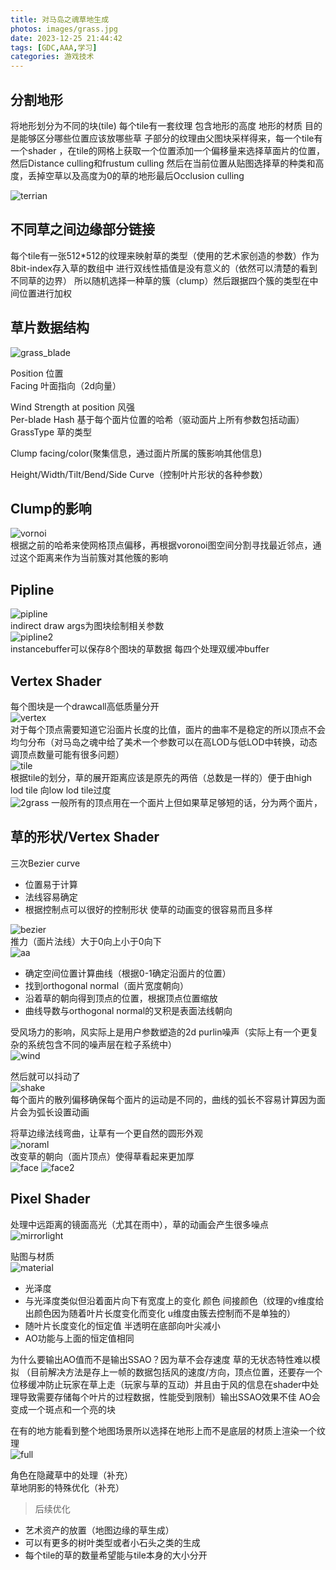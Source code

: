```yaml
---
title: 对马岛之魂草地生成
photos: images/grass.jpg
date: 2023-12-25 21:44:42
tags: [GDC,AAA,学习]
categories: 游戏技术
---
```

## 分割地形

将地形划分为不同的块(tile) 每个tile有一套纹理 包含地形的高度 地形的材质 目的是能够区分哪些位置应该放哪些草 子部分的纹理由父图块采样得来，每一个tile有一个shader ，在tile的网格上获取一个位置添加一个偏移量来选择草面片的位置，然后Distance culling和frustum culling 然后在当前位置从贴图选择草的种类和高度，丢掉空草以及高度为0的草的地形最后Occlusion culling

![terrian](images/terrian.png "地形")

## 不同草之间边缘部分链接
每个tile有一张512*512的纹理来映射草的类型（使用的艺术家创造的参数）作为8bit-index存入草的数组中 进行双线性插值是没有意义的（依然可以清楚的看到不同草的边界） 所以随机选择一种草的簇（clump）然后跟据四个簇的类型在中间位置进行加权

## 草片数据结构
![grass_blade](images/grass_blade.png "Grass Blade")

Position 位置  
Facing  叶面指向（2d向量）  

Wind Strength at position 风强  
Per-blade Hash 基于每个面片位置的哈希（驱动面片上所有参数包括动画）  
GrassType   草的类型  

Clump facing/color(聚集信息，通过面片所属的簇影响其他信息)

Height/Width/Tilt/Bend/Side Curve（控制叶片形状的各种参数）

## Clump的影响

![vornoi](images/voroni.png "根据网格寻找最近")  
根据之前的哈希来使网格顶点偏移，再根据voronoi图空间分割寻找最近邻点，通过这个距离来作为当前簇对其他簇的影响

## Pipline

![pipline](images/shaderflow.png "shader流")  
indirect draw args为图块绘制相关参数   
![pipline2](images/shaderflow2.png "shader流")  
instancebuffer可以保存8个图块的草数据 每四个处理双缓冲buffer

## Vertex Shader

每个图块是一个drawcall高低质量分开   
![vertex](images/grassLod1.png "lod")  
对于每个顶点需要知道它沿面片长度的比值，面片的曲率不是稳定的所以顶点不会均匀分布（对马岛之魂中给了美术一个参数可以在高LOD与低LOD中转换，动态调顶点数量可能有很多问题）  
![tile](images/tilegrass.png "地形过度")  
根据tile的划分，草的展开距离应该是原先的两倍（总数是一样的）便于由high lod tile 向low lod tile过度  
![2grass](images/twograss.png "短草")
一般所有的顶点用在一个面片上但如果草足够短的话，分为两个面片，  

## 草的形状/Vertex Shader

三次Bezier curve  
* 位置易于计算
* 法线容易确定
* 根据控制点可以很好的控制形状 使草的动画变的很容易而且多样  

![bezier](images/Bezier.png "贝塞尔曲线")  
推力（面片法线）大于0向上小于0向下  
![aa](images/curve.png "贝塞尔曲线过程")  
* 确定空间位置计算曲线（根据0-1确定沿面片的位置）
* 找到orthogonal normal（面片宽度朝向）
* 沿着草的朝向得到顶点的位置，根据顶点位置缩放
* 曲线导数与orthogonal normal的叉积是表面法线朝向

受风场力的影响，风实际上是用户参数塑造的2d purlin噪声（实际上有一个更复杂的系统包含不同的噪声层在粒子系统中）  
![wind](images/purlinwind.png "噪声风")  

然后就可以抖动了  
![shake](images/grassshake.png "草抖动")  
每个面片的散列偏移确保每个面片的运动是不同的，曲线的弧长不容易计算因为面片会为弧长设置动画

将草边缘法线弯曲，让草有一个更自然的圆形外观  
![noraml](images/roundnormal.png "圆滑的草")  
 改变草的朝向（面片顶点）使得草看起来更加厚  
 ![face](images/facegrass1.png "厚草")   ![face2](images/facegrass2.png "厚草")  

## Pixel Shader
 处理中远距离的镜面高光（尤其在雨中），草的动画会产生很多噪点  
 ![mirrorlight](images/mirrorlight.png "草的光泽")

 贴图与材质  
 ![material](images/grassmaterial.png "贴图")
* 光泽度
* 与光泽度类似但沿着面片向下有宽度上的变化 颜色 间接颜色（纹理的v维度给出颜色因为随着叶片长度变化而变化 u维度由簇去控制而不是单独的）
* 随叶片长度变化的恒定值 半透明在底部向叶尖减小
* AO功能与上面的恒定值相同

为什么要输出AO值而不是输出SSAO？因为草不会存速度 草的无状态特性难以模拟 （目前解决方法是存上一帧的数据包括风的速度/方向，顶点位置，还要存一个位移缓冲防止玩家在草上走（玩家与草的互动）并且由于风的信息在shader中处理导致需要存储每个叶片的过程数据，性能受到限制）输出SSAO效果不佳 AO会变成一个斑点和一个亮的块

在有的地方能看到整个地图场景所以选择在地形上而不是底层的材质上渲染一个纹理  
 ![full](images/fullterrian.png "全图远处")

 角色在隐藏草中的处理（补充）  
 草地阴影的特殊优化（补充）

 >后续优化

 * 艺术资产的放置（地图边缘的草生成）
 * 可以有更多的树叶类型或者小石头之类的生成
 * 每个tile的草的数量希望能与tile本身的大小分开
